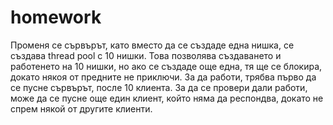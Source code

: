 # homework
Променя се сървърът, като вместо да се създаде една нишка, се създава thread pool с 10 нишки. Това позволява създаването и работенето на 10 нишки, но ако се създаде още една, тя ще се блокира, докато някоя от предните не приключи.
За да работи, трябва първо да се пусне сървърът, после 10 клиента. За да се провери дали работи, може да се пусне още един клиент, който няма да респондва, докато не спрем някой от другите клиенти.
